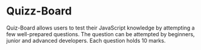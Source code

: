 # Quizz-Board
Quiz-Board allows users to test their JavaScript knowledge by attempting a few well-prepared questions. The question can be attempted by beginners, junior and advanced developers. Each question holds 10 marks.
